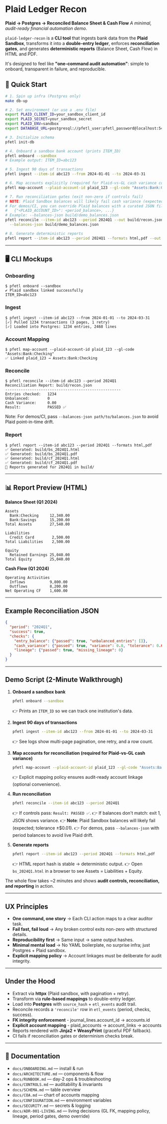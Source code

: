 # Plaid Ledger Recon

**Plaid → Postgres → Reconciled Balance Sheet & Cash Flow**
*A minimal, audit-ready financial automation demo.*

`plaid-ledger-recon` is a **CLI tool** that ingests bank data from the **Plaid Sandbox**, transforms it into a **double-entry ledger**, enforces **reconciliation gates**, and generates **deterministic reports** (Balance Sheet, Cash Flow) in HTML and PDF.

It's designed to feel like **"one-command audit automation"**: simple to onboard, transparent in failure, and reproducible.

## 🚀 Quick Start

```bash
# 1. Spin up infra (Postgres only)
make db-up

# 2. Set environment (or use a .env file)
export PLAID_CLIENT_ID=your_sandbox_client_id
export PLAID_SECRET=your_sandbox_secret
export PLAID_ENV=sandbox
export DATABASE_URL=postgresql://pfetl_user:pfetl_password@localhost:5432/pfetl

# 3. Initialize schema
pfetl init-db

# 4. Onboard a sandbox bank account (prints ITEM_ID)
pfetl onboard --sandbox
# Example output: ITEM_ID=abc123

# 5. Ingest 90 days of transactions
pfetl ingest --item-id abc123 --from 2024-01-01 --to 2024-03-31

# 6. Map accounts explicitly (required for Plaid-vs-GL cash variance comparison)
pfetl map-account --plaid-account-id plaid_123 --gl-code "Assets:Bank:Checking"

# 7. Run reconciliation gates (exit non-zero if controls fail)
# NOTE: Plaid Sandbox balances will likely fail cash variance (expected; tolerance ±$0.01)
# For demos/CI, you can override Plaid balances with a curated JSON file:
#   {"<PLAID_ACCOUNT_ID>": <period_balance>, ...}
# Example: --balances-json build/demo_balances.json
pfetl reconcile --item-id abc123 --period 2024Q1 --out build/recon.json \
  --balances-json build/demo_balances.json

# 8. Generate deterministic reports
pfetl report --item-id abc123 --period 2024Q1 --formats html,pdf --out build/
```

---

## 🖥️ CLI Mockups

### Onboarding

```
$ pfetl onboard --sandbox
✔ Plaid sandbox linked successfully
ITEM_ID=abc123
```

### Ingest

```
$ pfetl ingest --item-id abc123 --from 2024-01-01 --to 2024-03-31
[✓] Pulled 1234 transactions (3 pages, 1 retry)
[✓] Loaded into Postgres: 1234 entries, 2468 lines
```

### Account Mapping

```
$ pfetl map-account --plaid-account-id plaid_123 --gl-code "Assets:Bank:Checking"
✅ Linked plaid_123 → Assets:Bank:Checking
```

### Reconcile

```
$ pfetl reconcile --item-id abc123 --period 2024Q1
Reconciliation Report: build/recon.json
----------------------------------------------------
Entries checked:   1234
Unbalanced:        0
Cash Variance:     0.00
Result:            PASSED ✅
```

Note: For demos/CI, pass `--balances-json path/to/balances.json` to avoid Plaid point-in-time drift.

### Report

```
$ pfetl report --item-id abc123 --period 2024Q1 --formats html,pdf
✅ Generated: build/bs_2024Q1.html
✅ Generated: build/bs_2024Q1.pdf
✅ Generated: build/cf_2024Q1.html
✅ Generated: build/cf_2024Q1.pdf
🎉 Reports generated for 2024Q1 in build/
```

---

## 📊 Report Preview (HTML)

**Balance Sheet (Q1 2024)**

```
Assets
  Bank:Checking     12,340.00
  Bank:Savings      15,200.00
Total Assets        27,540.00

Liabilities
  Credit Card        2,500.00
Total Liabilities    2,500.00

Equity
  Retained Earnings 25,040.00
Total Equity        25,040.00
```

**Cash Flow (Q1 2024)**

```
Operating Activities
  Inflows           9,800.00
  Outflows          8,200.00
Net Operating CF    1,600.00
```

---

## Example Reconciliation JSON

```json
{
  "period": "2024Q1",
  "success": true,
  "checks": {
    "entry_balance": {"passed": true, "unbalanced_entries": []},
    "cash_variance": {"passed": true, "variance": 0.0, "tolerance": 0.01},
    "lineage": {"passed": true, "missing_lineage": 0}
  }
}
```

---

## Demo Script (2-Minute Walkthrough)

1. **Onboard a sandbox bank**

   ```bash
   pfetl onboard --sandbox
   ```

   👉 Prints an `ITEM_ID` so we can track one institution's data.
2. **Ingest 90 days of transactions**

   ```bash
   pfetl ingest --item-id abc123 --from 2024-01-01 --to 2024-03-31
   ```

   👉 See logs show multi-page pagination, one retry, and a row count.
3. **Map accounts for reconciliation (required for Plaid-vs-GL cash variance)**

   ```bash
   pfetl map-account --plaid-account-id plaid_123 --gl-code "Assets:Bank:Checking"
   ```

   👉 Explicit mapping policy ensures audit-ready account linkage (optional convenience).
4. **Run reconciliation**

   ```bash
   pfetl reconcile --item-id abc123 --period 2024Q1
   ```

   👉 If controls pass: `Result: PASSED ✅`.
   👉 If balances don't match: exit 1, JSON shows variance.
   👉 **Note**: Plaid Sandbox balances will likely fail (expected; tolerance ±$0.01).
   👉 For demos, pass `--balances-json` with period balances to avoid live Plaid drift.
5. **Generate reports**

   ```bash
   pfetl report --item-id abc123 --period 2024Q1 --formats html,pdf
   ```

   👉 HTML report hash is stable → deterministic output.
   👉 Open `bs_2024Q1.html` in a browser to see Assets = Liabilities + Equity.

The whole flow takes ~2 minutes and shows **audit controls, reconciliation, and reporting** in action.

---

## UX Principles

* **One command, one story** → Each CLI action maps to a clear auditor task.
* **Fail fast, fail loud** → Any broken control exits non-zero with structured details.
* **Reproducibility first** → Same input → same output hashes.
* **Minimal mental load** → No YAML boilerplate, no surprise infra; just Postgres + Plaid sandbox.
* **Explicit mapping policy** → Account linkages must be deliberate for audit integrity.

---

## Under the Hood

* Extract via **httpx** (Plaid sandbox, with pagination + retry).
* Transform via **rule-based mappings** to double-entry ledger.
* Load into **Postgres** with `source_hash` + `etl_events` audit trail.
* Reconcile records a `'reconcile'` row in `etl_events` (period, checks, success).
* **FK integrity enforcement** - journal_lines.account_id → accounts.id
* **Explicit account mapping** - plaid_accounts → account_links → accounts
* Reports rendered with **Jinja2 + WeasyPrint** (graceful PDF fallback).
* CI fails if reconciliation gates or determinism checks break.

---

## 📖 Documentation

* `docs/ONBOARDING.md` — install & run
* `docs/ARCHITECTURE.md` — components & flow
* `docs/RUNBOOK.md` — day-2 ops & troubleshooting
* `docs/CONTROLS.md` — auditability & invariants
* `docs/SCHEMA.md` — table overview
* `docs/COA.md` — chart of accounts mapping
* `docs/CONFIGURATION.md` — environment variables
* `docs/SECURITY.md` — secrets & logging
* `docs/ADR-001-LIVING.md` — living decisions (GL FK, mapping policy, lineage, period gates, demo override)
